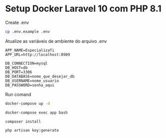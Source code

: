 
# Setup Docker Laravel 10 com PHP 8.1


Create .env
```sh
cp .env.example .env
```


Atualize as variáveis de ambiente do arquivo .env
```dosini
APP_NAME=EspecializaTi
APP_URL=http://localhost:8989

DB_CONNECTION=mysql
DB_HOST=db
DB_PORT=3306
DB_DATABASE=nome_que_desejar_db
DB_USERNAME=nome_usuario
DB_PASSWORD=senha_aqui
```


Run comand
```sh
docker-compose up -d
```


```sh
docker-compose exec app bash
```

```sh
composer install
```

```sh
php artisan key:generate
```
